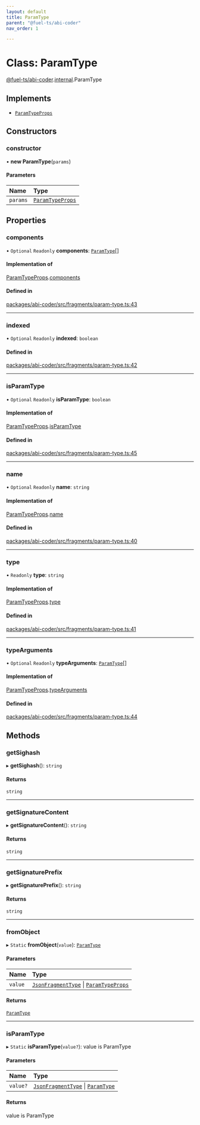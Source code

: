 ```yaml
---
layout: default
title: ParamType
parent: "@fuel-ts/abi-coder"
nav_order: 1

---
```


# Class: ParamType

[@fuel-ts/abi-coder](../index.md).[internal](../namespaces/internal.md).ParamType

## Implements

- [`ParamTypeProps`](../interfaces/internal-ParamTypeProps.md)

## Constructors

### constructor

• **new ParamType**(`params`)

#### Parameters

| Name | Type |
| :------ | :------ |
| `params` | [`ParamTypeProps`](../interfaces/internal-ParamTypeProps.md) |

## Properties

### components

• `Optional` `Readonly` **components**: [`ParamType`](internal-ParamType.md)[]

#### Implementation of

[ParamTypeProps](../interfaces/internal-ParamTypeProps.md).[components](../interfaces/internal-ParamTypeProps.md#components)

#### Defined in

[packages/abi-coder/src/fragments/param-type.ts:43](https://github.com/FuelLabs/fuels-ts/blob/master/packages/abi-coder/src/fragments/param-type.ts#L43)

___

### indexed

• `Optional` `Readonly` **indexed**: `boolean`

#### Defined in

[packages/abi-coder/src/fragments/param-type.ts:42](https://github.com/FuelLabs/fuels-ts/blob/master/packages/abi-coder/src/fragments/param-type.ts#L42)

___

### isParamType

• `Optional` `Readonly` **isParamType**: `boolean`

#### Implementation of

[ParamTypeProps](../interfaces/internal-ParamTypeProps.md).[isParamType](../interfaces/internal-ParamTypeProps.md#isparamtype)

#### Defined in

[packages/abi-coder/src/fragments/param-type.ts:45](https://github.com/FuelLabs/fuels-ts/blob/master/packages/abi-coder/src/fragments/param-type.ts#L45)

___

### name

• `Optional` `Readonly` **name**: `string`

#### Implementation of

[ParamTypeProps](../interfaces/internal-ParamTypeProps.md).[name](../interfaces/internal-ParamTypeProps.md#name)

#### Defined in

[packages/abi-coder/src/fragments/param-type.ts:40](https://github.com/FuelLabs/fuels-ts/blob/master/packages/abi-coder/src/fragments/param-type.ts#L40)

___

### type

• `Readonly` **type**: `string`

#### Implementation of

[ParamTypeProps](../interfaces/internal-ParamTypeProps.md).[type](../interfaces/internal-ParamTypeProps.md#type)

#### Defined in

[packages/abi-coder/src/fragments/param-type.ts:41](https://github.com/FuelLabs/fuels-ts/blob/master/packages/abi-coder/src/fragments/param-type.ts#L41)

___

### typeArguments

• `Optional` `Readonly` **typeArguments**: [`ParamType`](internal-ParamType.md)[]

#### Implementation of

[ParamTypeProps](../interfaces/internal-ParamTypeProps.md).[typeArguments](../interfaces/internal-ParamTypeProps.md#typearguments)

#### Defined in

[packages/abi-coder/src/fragments/param-type.ts:44](https://github.com/FuelLabs/fuels-ts/blob/master/packages/abi-coder/src/fragments/param-type.ts#L44)

## Methods

### getSighash

▸ **getSighash**(): `string`

#### Returns

`string`

___

### getSignatureContent

▸ **getSignatureContent**(): `string`

#### Returns

`string`

___

### getSignaturePrefix

▸ **getSignaturePrefix**(): `string`

#### Returns

`string`

___

### fromObject

▸ `Static` **fromObject**(`value`): [`ParamType`](internal-ParamType.md)

#### Parameters

| Name | Type |
| :------ | :------ |
| `value` | [`JsonFragmentType`](../interfaces/internal-JsonFragmentType.md) \| [`ParamTypeProps`](../interfaces/internal-ParamTypeProps.md) |

#### Returns

[`ParamType`](internal-ParamType.md)

___

### isParamType

▸ `Static` **isParamType**(`value?`): value is ParamType

#### Parameters

| Name | Type |
| :------ | :------ |
| `value?` | [`JsonFragmentType`](../interfaces/internal-JsonFragmentType.md) \| [`ParamType`](internal-ParamType.md) |

#### Returns

value is ParamType
